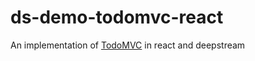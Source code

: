 # ds-demo-todomvc-react
An implementation of [TodoMVC](http://todomvc.com/) in react and deepstream
